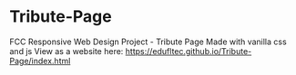 # Tribute-Page
FCC Responsive Web Design Project - Tribute Page
Made with vanilla css and js
View as a website here: https://edufltec.github.io/Tribute-Page/index.html
